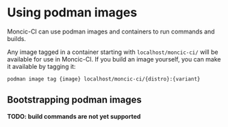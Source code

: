 # Using podman images

Moncic-CI can use podman images and containers to run commands and builds.

Any image tagged in a container starting with `localhost/moncic-ci/` will be
available for use in Moncic-CI. If you build an image yourself, you can make it
available by tagging it:

    podman image tag {image} localhost/moncic-ci/{distro}:{variant}


## Bootstrapping podman images

**TODO: build commands are not yet supported**


